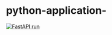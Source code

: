 # python-application-
[![FastAPI run](https://github.com/Nirosan03/python-application-/actions/workflows/run.yml/badge.svg)](https://github.com/Nirosan03/python-application-/actions/workflows/run.yml)
